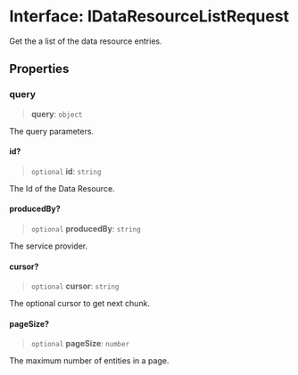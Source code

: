 # Interface: IDataResourceListRequest

Get the a list of the data resource entries.

## Properties

### query

> **query**: `object`

The query parameters.

#### id?

> `optional` **id**: `string`

The Id of the Data Resource.

#### producedBy?

> `optional` **producedBy**: `string`

The service provider.

#### cursor?

> `optional` **cursor**: `string`

The optional cursor to get next chunk.

#### pageSize?

> `optional` **pageSize**: `number`

The maximum number of entities in a page.
